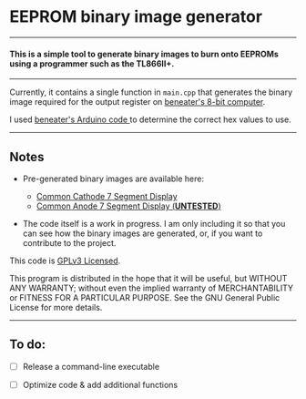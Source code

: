 # EEPROM binary image generator

-------------------------------------------

#### This is a simple tool to generate binary images to burn onto EEPROMs using a programmer such as the TL866II+.

--------------------------------------------

Currently, it contains a single function in `main.cpp` that generates the binary image
required for the output register on [beneater's 8-bit computer](https://eater.net/8bit).

I used [beneater's Arduino code ](https://github.com/beneater/eeprom-programmer) to determine the correct hex values to
use.

--------------------------------------------


## Notes

- Pre-generated binary images are available here:
    - [Common Cathode 7 Segment Display](https://github.com/jdolvin/eeprom-binary-image-generator/releases/tag/v0.1-alpha-cathode)
    - [Common Anode 7 Segment Display (**UNTESTED**)](https://github.com/jdolvin/eeprom-binary-image-generator/releases/tag/v0.1-alpha-anode)

- The code itself is a work in progress. I am only including it so that you can see how the binary images are generated, or, if you want to contribute to the project.

This code is [GPLv3 Licensed](https://www.gnu.org/licenses/gpl-3.0.html).

This program is distributed in the hope that it will be useful,
but WITHOUT ANY WARRANTY; without even the implied warranty of
MERCHANTABILITY or FITNESS FOR A PARTICULAR PURPOSE.  See the
GNU General Public License for more details.

--------------------------------------------

## To do:

- [ ] Release a command-line executable
- [ ] Optimize code & add additional functions

